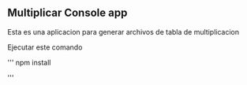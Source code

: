 ## Multiplicar Console app

Esta es una aplicacion para generar archivos de tabla de multiplicacion

Ejecutar este comando

'''
npm install

'''